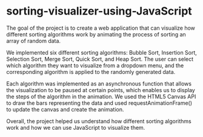 # sorting-visualizer-using-JavaScript
The goal of the project is to create a web application that can visualize how different sorting algorithms work by animating the process of sorting an array of random data.

We implemented six different sorting algorithms: Bubble Sort, Insertion Sort, Selection Sort, Merge Sort, Quick Sort, and Heap Sort. The user can select which algorithm they want to visualize from a dropdown menu, and the corresponding algorithm is applied to the randomly generated data.

Each algorithm was implemented as an asynchronous function that allows the visualization to be paused at certain points, which enables us to display the steps of the algorithm in the animation. We used the HTML5 Canvas API to draw the bars representing the data and used requestAnimationFrame() to update the canvas and create the animation.

Overall, the project helped us understand how different sorting algorithms work and how we can use JavaScript to visualize them.
